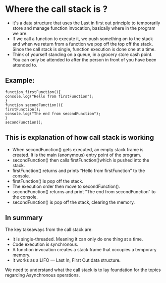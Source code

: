 # Where the call stack is ?
- it's a data structure that uses the Last in first out principle to temporarily store and manage function invocation,
basically where in the program we are.
- If we call a function to execute it, we push something on to the stack and when we return from a function
we pop off the top off the stack. Since the call stack is single, function execution is done one at a time.
- Think of yourself standing on a queue, in a grocery store cash point. You can only be attended to after the person in front of you have been attended to.
## Example:
```
function firstFunction(){
console.log("Hello from firstFunction");
}
function secondFunction(){
firstFunction();
console.log("The end from secondFunction");
}
secondFunction();
```

## This is explanation of how call stack is working

- When secondFunction() gets executed, an empty stack frame is created. It is the main (anonymous) entry point of the program.
- secondFunction() then calls firstFunction()which is pushed into the stack.
- firstFunction() returns and prints “Hello from firstFunction” to the console.
- firstFunction() is pop off the stack.
- The execution order then move to secondFunction().
- secondFunction() returns and print “The end from secondFunction” to the console.
- secondFunction() is pop off the stack, clearing the memory.


## In summary
The key takeaways from the call stack are:
- It is single-threaded. Meaning it can only do one thing at a time.
- Code execution is synchronous.
- A function invocation creates a stack frame that occupies a temporary memory.
- It works as a LIFO — Last In, First Out data structure.

We need to understand what the call stack is to lay foundation for the topics regarding Asynchronous operations.





